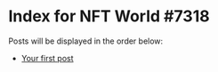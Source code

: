 # Index for NFT World #7318
Posts will be displayed in the order below:

- [Your first post](./001-first.md)

